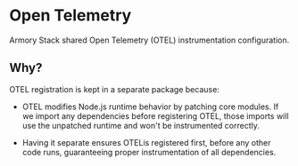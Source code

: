 # Open Telemetry 

Armory Stack shared Open Telemetry (OTEL) instrumentation configuration.

## Why?

OTEL registration is kept in a separate package because:

- OTEL modifies Node.js runtime behavior by patching core modules. If
we import any dependencies before registering OTEL, those imports
will use the unpatched runtime and won't be instrumented correctly.

- Having it separate ensures OTELis registered first, before any
other code runs, guaranteeing proper instrumentation of all dependencies.

